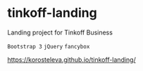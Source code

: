 # tinkoff-landing

Landing project for Tinkoff Business

`Bootstrap 3` `jQuery` `fancybox`

https://korosteleva.github.io/tinkoff-landing/
